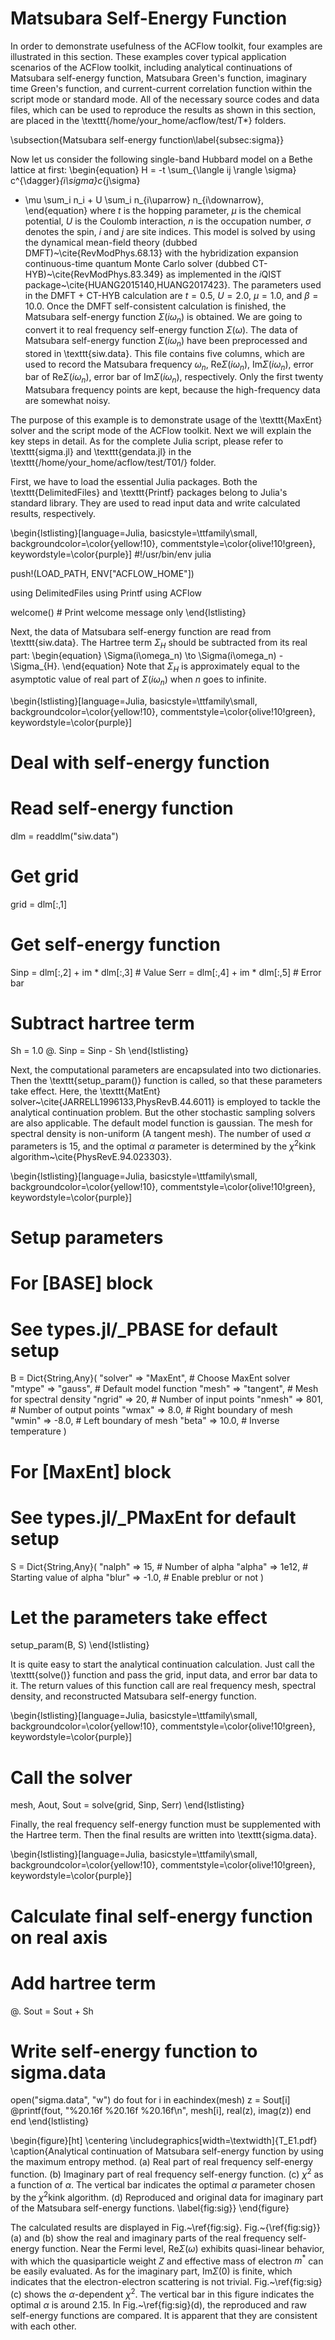 

# Matsubara Self-Energy Function

In order to demonstrate usefulness of the ACFlow toolkit, four examples are illustrated in this section. These examples cover typical application scenarios of the ACFlow toolkit, including analytical continuations of Matsubara self-energy function, Matsubara Green's function, imaginary time Green's function, and current-current correlation function within the script mode or standard mode. All of the necessary source codes and data files, which can be used to reproduce the results as shown in this section, are placed in the \texttt{/home/your\_home/acflow/test/T*} folders.  

\subsection{Matsubara self-energy function\label{subsec:sigma}}

Now let us consider the following single-band Hubbard model on a Bethe lattice at first:
\begin{equation}
H = -t \sum_{\langle ij \rangle \sigma} c^{\dagger}_{i\sigma}c_{j\sigma}
 - \mu \sum_i n_i + U \sum_i n_{i\uparrow} n_{i\downarrow},
\end{equation}
where $t$ is the hopping parameter, $\mu$ is the chemical potential, $U$ is the Coulomb interaction, $n$ is the occupation number, $\sigma$ denotes the spin, $i$ and $j$ are site indices. This model is solved by using the dynamical mean-field theory (dubbed DMFT)~\cite{RevModPhys.68.13} with the hybridization expansion continuous-time quantum Monte Carlo solver (dubbed CT-HYB)~\cite{RevModPhys.83.349} as implemented in the $i$QIST package~\cite{HUANG2015140,HUANG2017423}. The parameters used in the DMFT + CT-HYB calculation are $t = 0.5$, $U = 2.0$, $\mu = 1.0$, and $\beta = 10.0$. Once the DMFT self-consistent calculation is finished, the Matsubara self-energy function $\Sigma(i\omega_n)$ is obtained. We are going to convert it to real frequency self-energy function $\Sigma(\omega)$. The data of Matsubara self-energy function $\Sigma(i\omega_n)$ have been preprocessed and stored in \texttt{siw.data}. This file contains five columns, which are used to record the Matsubara frequency $\omega_n$, Re$\Sigma(i\omega_n)$, Im$\Sigma(i\omega_n)$, error bar of Re$\Sigma(i\omega_n)$, error bar of Im$\Sigma(i\omega_n)$, respectively. Only the first twenty Matsubara frequency points are kept, because the high-frequency data are somewhat noisy.

The purpose of this example is to demonstrate usage of the \texttt{MaxEnt} solver and the script mode of the ACFlow toolkit. Next we will explain the key steps in detail. As for the complete Julia script, please refer to \texttt{sigma.jl} and \texttt{gendata.jl} in the \texttt{/home/your\_home/acflow/test/T01/} folder.   

First, we have to load the essential Julia packages. Both the \texttt{DelimitedFiles} and \texttt{Printf} packages belong to Julia's standard library. They are used to read input data and write calculated results, respectively.  

\begin{lstlisting}[language=Julia,
basicstyle=\ttfamily\small,
backgroundcolor=\color{yellow!10},
commentstyle=\color{olive!10!green},
keywordstyle=\color{purple}]
#!/usr/bin/env julia

push!(LOAD_PATH, ENV["ACFLOW_HOME"])

using DelimitedFiles
using Printf
using ACFlow

welcome() # Print welcome message only
\end{lstlisting}

Next, the data of Matsubara self-energy function are read from \texttt{siw.data}. The Hartree term $\Sigma_{H}$ should be subtracted from its real part:
\begin{equation}
\Sigma(i\omega_n) \to \Sigma(i\omega_n) - \Sigma_{H}.
\end{equation}
Note that $\Sigma_{H}$ is approximately equal to the asymptotic value of real part of $\Sigma(i\omega_n)$ when $n$ goes to infinite.   
 
\begin{lstlisting}[language=Julia,
basicstyle=\ttfamily\small,
backgroundcolor=\color{yellow!10},
commentstyle=\color{olive!10!green},
keywordstyle=\color{purple}]
# Deal with self-energy function
#
# Read self-energy function
dlm = readdlm("siw.data")
#
# Get grid
grid = dlm[:,1]
#
# Get self-energy function
Sinp = dlm[:,2] + im * dlm[:,3] # Value
Serr = dlm[:,4] + im * dlm[:,5] # Error bar
#
# Subtract hartree term
Sh = 1.0
@. Sinp = Sinp - Sh
\end{lstlisting}

Next, the computational parameters are encapsulated into two dictionaries. Then the \texttt{setup\_param()} function is called, so that these parameters take effect. Here, the \texttt{MatEnt} solver~\cite{JARRELL1996133,PhysRevB.44.6011} is employed to tackle the analytical continuation problem. But the other stochastic sampling solvers are also applicable. The default model function is gaussian. The mesh for spectral density is non-uniform (A tangent mesh). The number of used $\alpha$ parameters is 15, and the optimal $\alpha$ parameter is determined by the $\chi^2$kink algorithm~\cite{PhysRevE.94.023303}. 

\begin{lstlisting}[language=Julia,
basicstyle=\ttfamily\small,
backgroundcolor=\color{yellow!10},
commentstyle=\color{olive!10!green},
keywordstyle=\color{purple}]
# Setup parameters
#
# For [BASE] block
# See types.jl/_PBASE for default setup
B = Dict{String,Any}(
    "solver" => "MaxEnt",  # Choose MaxEnt solver
    "mtype"  => "gauss",   # Default model function
    "mesh"   => "tangent", # Mesh for spectral density
    "ngrid"  => 20,        # Number of input points
    "nmesh"  => 801,       # Number of output points
    "wmax"   => 8.0,       # Right boundary of mesh
    "wmin"   => -8.0,      # Left boundary of mesh
    "beta"   => 10.0,      # Inverse temperature
)
#
# For [MaxEnt] block
# See types.jl/_PMaxEnt for default setup
S = Dict{String,Any}(
    "nalph"  => 15,        # Number of alpha
    "alpha"  => 1e12,      # Starting value of alpha
    "blur"   => -1.0,      # Enable preblur or not
)
#
# Let the parameters take effect
setup_param(B, S)
\end{lstlisting}

It is quite easy to start the analytical continuation calculation. Just call the \texttt{solve()} function and pass the grid, input data, and error bar data to it. The return values of this function call are real frequency mesh, spectral density, and reconstructed Matsubara self-energy function. 

\begin{lstlisting}[language=Julia,
basicstyle=\ttfamily\small,
backgroundcolor=\color{yellow!10},
commentstyle=\color{olive!10!green},
keywordstyle=\color{purple}]
# Call the solver
mesh, Aout, Sout = solve(grid, Sinp, Serr)
\end{lstlisting}

Finally, the real frequency self-energy function must be supplemented with the Hartree term. Then the final results are written into \texttt{sigma.data}.   
   
\begin{lstlisting}[language=Julia,
basicstyle=\ttfamily\small,
backgroundcolor=\color{yellow!10},
commentstyle=\color{olive!10!green},
keywordstyle=\color{purple}]
# Calculate final self-energy function on real axis
#
# Add hartree term
@. Sout = Sout + Sh
#
# Write self-energy function to sigma.data
open("sigma.data", "w") do fout
    for i in eachindex(mesh)
        z = Sout[i]
        @printf(fout, "%20.16f %20.16f %20.16f\n",
                mesh[i], real(z), imag(z))
    end
end
\end{lstlisting}

\begin{figure}[ht]
\centering
\includegraphics[width=\textwidth]{T_E1.pdf}
\caption{Analytical continuation of Matsubara self-energy function by using the maximum entropy method. (a) Real part of real frequency self-energy function. (b) Imaginary part of real frequency self-energy function. (c) $\chi^{2}$ as a function of $\alpha$. The vertical bar indicates the optimal $\alpha$ parameter chosen by the $\chi^2$kink algorithm. (d) Reproduced and original data for imaginary part of the Matsubara self-energy functions. \label{fig:sig}}
\end{figure}

The calculated results are displayed in Fig.~\ref{fig:sig}. Fig.~{\ref{fig:sig}}(a) and (b) show the real and imaginary parts of the real frequency self-energy function. Near the Fermi level, Re$\Sigma(\omega)$ exhibits quasi-linear behavior, with which the quasiparticle weight $Z$ and effective mass of electron $m^*$ can be easily evaluated. As for the imaginary part, Im$\Sigma(0)$ is finite, which indicates that the electron-electron scattering is not trivial. Fig.~\ref{fig:sig}(c) shows the $\alpha$-dependent $\chi^{2}$. The vertical bar in this figure indicates the optimal $\alpha$ is around 2.15. In Fig.~\ref{fig:sig}(d), the reproduced and raw self-energy functions are compared. It is apparent that they are consistent with each other.
